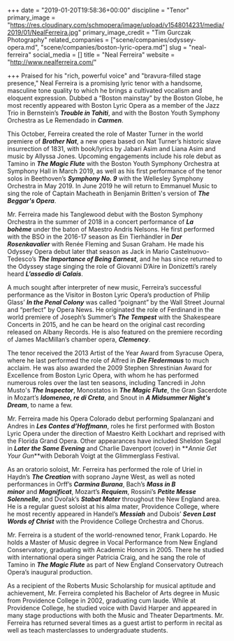 +++
date = "2019-01-20T19:58:36+00:00"
discipline = "Tenor"
primary_image = "https://res.cloudinary.com/schmopera/image/upload/v1548014231/media/2019/01/NealFerreira.jpg"
primary_image_credit = "Tim Gurczak Photography"
related_companies = ["scene/companies/odyssey-opera.md", "scene/companies/boston-lyric-opera.md"]
slug = "neal-ferreira"
social_media = []
title = "Neal Ferreira"
website = "http://www.nealferreira.com/"

+++
Praised for his "rich, powerful voice" and "bravura-filled stage presence," Neal Ferreira is a promising lyric tenor with a handsome, masculine tone quality to which he brings a cultivated vocalism and eloquent expression. Dubbed a “Boston mainstay” by the Boston Globe, he most recently appeared with Boston Lyric Opera as a member of the Jazz Trio in Bernstein’s **_Trouble in Tahiti_**, and with the Boston Youth Symphony Orchestra as Le Remendado in **_Carmen_**.

This October, Ferreira created the role of Master Turner in the world premiere of **_Brother Nat_**, a new opera based on Nat Turner’s historic slave insurrection of 1831, with book/lyrics by Jabari Asim and Liana Asim and music by Allyssa Jones. Upcoming engagements include his role debut as Tamino in **_The Magic Flute_** with the Boston Youth Symphony Orchestra at Symphony Hall in March 2019, as well as his first performance of the tenor solos in Beethoven’s **_Symphony No. 9_** with the Wellesley Symphony Orchestra in May 2019. In June 2019 he will return to Emmanuel Music to sing the role of Captain Macheath in Benjamin Britten's version of **_The Beggar's Opera_**.

Mr. Ferreira made his Tanglewood debut with the Boston Symphony Orchestra in the summer of 2018 in a concert performance of **_La bohème_** under the baton of Maestro Andris Nelsons. He first performed with the BSO in the 2016-17 season as Ein Tierhändler in **_Der Rosenkavalier_** with Renée Fleming and Susan Graham. He made his Odyssey Opera debut later that season as Jack in Mario Castelnuovo-Tedesco’s **_The Importance of Being Earnest_**, and he has since returned to the Odyssey stage singing the role of Giovanni D’Aire in Donizetti’s rarely heard **_L’assedio di Calais_**.

A much sought after interpreter of new music, Ferreira’s successful performance as the Visitor in Boston Lyric Opera’s production of Philip Glass’ **_In the Penal Colony_** was called “poignant” by the Wall Street Journal and “perfect” by Opera News. He originated the role of Ferdinand in the world premiere of Joseph’s Summer’s **_The Tempest_** with the Shakespeare Concerts in 2015, and he can be heard on the original cast recording released on Albany Records. He is also featured on the premiere recording of James MacMillan’s chamber opera, **_Clemency_**.

The tenor received the 2013 Artist of the Year Award from Syracuse Opera, where he last performed the role of Alfred in **_Die Fledermaus_** to much acclaim. He was also awarded the 2009 Stephen Shrestinian Award for Excellence from Boston Lyric Opera, with whom he has performed numerous roles over the last ten seasons, including Tancredi in John Musto's **_The Inspector_**, Monostatos in **_The Magic Flute_**, the Gran Sacerdote in Mozart’s **_Idomeneo, re di Creta_**, and Snout in **_A Midsummer Night's Dream_**, to name a few.

Mr. Ferreira made his Opera Colorado debut performing Spalanzani and Andres in **_Les Contes d’Hoffmann_**, roles he first performed with Boston Lyric Opera under the direction of Maestro Keith Lockhart and reprised with the Florida Grand Opera. Other appearances have included Sheldon Segal in **_Later the Same Evening_** and Charlie Davenport (cover) in **_Annie Get Your Gun_**with Deborah Voigt at the Glimmerglass Festival.

As an oratorio soloist, Mr. Ferreira has performed the role of Uriel in Haydn’s **_The Creation_** with soprano Jayne West, as well as noted performances in Orff’s **_Carmina Burana_**, Bach’s **_Mass in B minor_** and **_Magnificat_**, Mozart’s **_Requiem_**, Rossini’s **_Petite Messe Solennelle_**, and Dvořak’s **_Stabat Mater_** throughout the New England area. He is a regular guest soloist at his alma mater, Providence College, where he most recently appeared in Handel’s **_Messiah_** and Dubois’ **_Seven Last Words of Christ_** with the Providence College Orchestra and Chorus.

Mr. Ferreira is a student of the world-renowned tenor, Frank Lopardo. He holds a Master of Music degree in Vocal Performance from New England Conservatory, graduating with Academic Honors in 2005. There he studied with international opera singer Patricia Craig, and he sang the role of Tamino in **_The Magic Flute_** as part of New England Conservatory Outreach Opera’s inaugural production.

As a recipient of the Roberts Music Scholarship for musical aptitude and achievement, Mr. Ferreira completed his Bachelor of Arts degree in Music from Providence College in 2002, graduating cum laude. While at Providence College, he studied voice with David Harper and appeared in many stage productions with both the Music and Theater Departments. Mr. Ferreira has returned several times as a guest artist to perform in recital as well as teach masterclasses to undergraduate students.